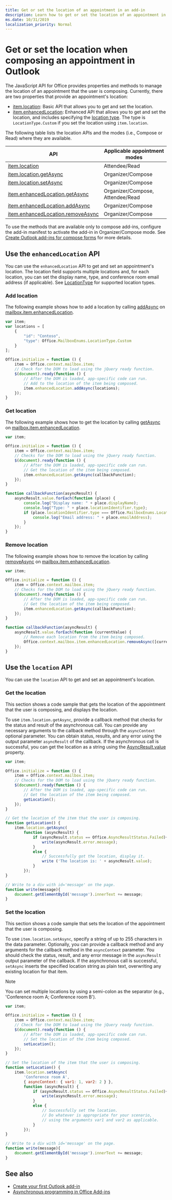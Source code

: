 ```yaml
---
title: Get or set the location of an appointment in an add-in
description: Learn how to get or set the location of an appointment in an Outlook add-in.
ms.date: 10/31/2019
localization_priority: Normal
---
```


# Get or set the location when composing an appointment in Outlook

The JavaScript API for Office provides properties and methods to manage the location of an appointment that the user is composing. Currently, there are two properties that provide an appointment's location:

- [item.location](/office/dev/add-ins/reference/objectmodel/preview-requirement-set/office.context.mailbox.item#location-stringlocation): Basic API that allows you to get and set the location.
- [item.enhancedLocation](/office/dev/add-ins/reference/objectmodel/preview-requirement-set/office.context.mailbox.item#enhancedlocation-enhancedlocation): Enhanced API that allows you to get and set the location, and includes specifying the [location type](/javascript/api/outlook/office.mailboxenums.locationtype). The type is `LocationType.Custom` if you set the location using `item.location`.

The following table lists the location APIs and the modes (i.e., Compose or Read) where they are available.

| API | Applicable appointment modes |
|---|---|
| [item.location](/javascript/api/outlook/office.appointmentread#location) | Attendee/Read |
| [item.location.getAsync](/javascript/api/outlook/office.location#getasync-options--callback-) | Organizer/Compose |
| [item.location.setAsync](/javascript/api/outlook/office.location#setasync-location--options--callback-) | Organizer/Compose |
| [item.enhancedLocation.getAsync](/javascript/api/outlook/office.enhancedlocation#getasync-options--callback-) | Organizer/Compose,<br>Attendee/Read |
| [item.enhancedLocation.addAsync](/javascript/api/outlook/office.enhancedlocation#addasync-locationidentifiers--options--callback-) | Organizer/Compose |
| [item.enhancedLocation.removeAsync](/javascript/api/outlook/office.enhancedlocation#removeasync-locationidentifiers--options--callback-) | Organizer/Compose |

To use the methods that are available only to compose add-ins, configure the add-in manifest to activate the add-in in Organizer/Compose mode. See [Create Outlook add-ins for compose forms](compose-scenario.md) for more details.

## Use the `enhancedLocation` API

You can use the `enhancedLocation` API to get and set an appointment's location. The location field supports multiple locations and, for each location, you can set the display name, type, and conference room email address (if applicable). See [LocationType](/javascript/api/outlook/office.mailboxenums.locationtype) for supported location types.

### Add location

The following example shows how to add a location by calling [addAsync](/javascript/api/outlook/office.enhancedlocation#addasync-locationidentifiers--options--callback-) on [mailbox.item.enhancedLocation](/javascript/api/outlook/office.appointmentcompose#enhancedlocation).

```js
var item;
var locations = [
    {
        "id": "Contoso",
        "type": Office.MailboxEnums.LocationType.Custom
    }
];

Office.initialize = function () {
    item = Office.context.mailbox.item;
    // Check for the DOM to load using the jQuery ready function.
    $(document).ready(function () {
        // After the DOM is loaded, app-specific code can run.
        // Add to the location of the item being composed.
        item.enhancedLocation.addAsync(locations);
    });
}
```

### Get location

The following example shows how to get the location by calling [getAsync](/javascript/api/outlook/office.enhancedlocation#getasync-options--callback-) on [mailbox.item.enhancedLocation](/javascript/api/outlook/office.appointmentread#enhancedlocation).

```js
var item;

Office.initialize = function () {
    item = Office.context.mailbox.item;
    // Checks for the DOM to load using the jQuery ready function.
    $(document).ready(function () {
        // After the DOM is loaded, app-specific code can run.
        // Get the location of the item being composed.
        item.enhancedLocation.getAsync(callbackFunction);
    });
}

function callbackFunction(asyncResult) {
    asyncResult.value.forEach(function (place) {
        console.log("Display name: " + place.displayName);
        console.log("Type: " + place.locationIdentifier.type);
        if (place.locationIdentifier.type === Office.MailboxEnums.LocationType.Room) {
            console.log("Email address: " + place.emailAddress);
        }
    });
}
```

### Remove location

The following example shows how to remove the location by calling [removeAsync](/javascript/api/outlook/office.enhancedlocation#removeasync-locationidentifiers--options--callback-) on [mailbox.item.enhancedLocation](/javascript/api/outlook/office.appointmentcompose#enhancedlocation).

```js
var item;

Office.initialize = function () {
    item = Office.context.mailbox.item;
    // Checks for the DOM to load using the jQuery ready function.
    $(document).ready(function () {
        // After the DOM is loaded, app-specific code can run.
        // Get the location of the item being composed.
        item.enhancedLocation.getAsync(callbackFunction);
    });
}

function callbackFunction(asyncResult) {
    asyncResult.value.forEach(function (currentValue) {
        // Remove each location from the item being composed.
        Office.context.mailbox.item.enhancedLocation.removeAsync([currentValue.locationIdentifier]);
    });
}
```

## Use the `location` API

You can use the `location` API to get and set an appointment's location.

### Get the location

This section shows a code sample that gets the location of the appointment that the user is composing, and displays the location.

To use `item.location.getAsync`, provide a callback method that checks for the status and result of the asynchronous call. You can provide any necessary arguments to the callback method through the `asyncContext` optional parameter. You can obtain status, results, and any error using the output parameter `asyncResult` of the callback. If the asynchronous call is successful, you can get the location as a string using the [AsyncResult.value](/javascript/api/office/office.asyncresult#value) property.

```js
var item;

Office.initialize = function () {
    item = Office.context.mailbox.item;
    // Checks for the DOM to load using the jQuery ready function.
    $(document).ready(function () {
        // After the DOM is loaded, app-specific code can run.
        // Get the location of the item being composed.
        getLocation();
    });
}

// Get the location of the item that the user is composing.
function getLocation() {
    item.location.getAsync(
        function (asyncResult) {
            if (asyncResult.status == Office.AsyncResultStatus.Failed){
                write(asyncResult.error.message);
            }
            else {
                // Successfully got the location, display it.
                write ('The location is: ' + asyncResult.value);
            }
        });
}

// Write to a div with id='message' on the page.
function write(message){
    document.getElementById('message').innerText += message;
}
```

### Set the location

This section shows a code sample that sets the location of the appointment that the user is composing.

To use `item.location.setAsync`, specify a string of up to 255 characters in the data parameter. Optionally, you can provide a callback method and any arguments for the callback method in the `asyncContext` parameter. You should check the status, result, and any error message in the `asyncResult` output parameter of the callback. If the asynchronous call is successful, `setAsync` inserts the specified location string as plain text, overwriting any existing location for that item.

> [!NOTE]
> You can set multiple locations by using a semi-colon as the separator (e.g., 'Conference room A; Conference room B').

```js
var item;

Office.initialize = function () {
    item = Office.context.mailbox.item;
    // Check for the DOM to load using the jQuery ready function.
    $(document).ready(function () {
        // After the DOM is loaded, app-specific code can run.
        // Set the location of the item being composed.
        setLocation();
    });
}

// Set the location of the item that the user is composing.
function setLocation() {
    item.location.setAsync(
        'Conference room A',
        { asyncContext: { var1: 1, var2: 2 } },
        function (asyncResult) {
            if (asyncResult.status == Office.AsyncResultStatus.Failed){
                write(asyncResult.error.message);
            }
            else {
                // Successfully set the location.
                // Do whatever is appropriate for your scenario,
                // using the arguments var1 and var2 as applicable.
            }
        });
}

// Write to a div with id='message' on the page.
function write(message){
    document.getElementById('message').innerText += message;
}
```

## See also

- [Create your first Outlook add-in](quick-start.md)
- [Asynchronous programming in Office Add-ins](/office/dev/add-ins/develop/asynchronous-programming-in-office-add-ins)

